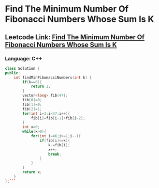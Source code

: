 # Find The Minimum Number Of Fibonacci Numbers Whose Sum Is K

## Leetcode Link: [Find The Minimum Number Of Fibonacci Numbers Whose Sum Is K](https://leetcode.com/problems/find-the-minimum-number-of-fibonacci-numbers-whose-sum-is-k/)
### Language: C++

```cpp
class Solution {
public:
    int findMinFibonacciNumbers(int k) {
        if(k==0){
            return 1;
        }
        vector<long> fib(47);
        fib[0]=0;
        fib[1]=0;
        fib[2]=1;
        for(int i=3;i<47;i++){
            fib[i]=fib[i-1]+fib[i-2];
        }
        int x=0;
        while(k>0){
            for(int i=46;i>=1;i--){
                if(fib[i]<=k){
                    k-=fib[i];
                    x++;
                    break;
                }
            }
        }
        return x;
    }
};```



